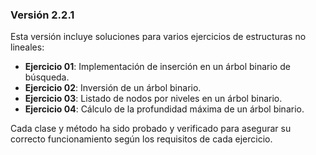 ### Versión 2.2.1

Esta versión incluye soluciones para varios ejercicios de estructuras no lineales:
- **Ejercicio 01**: Implementación de inserción en un árbol binario de búsqueda.
- **Ejercicio 02**: Inversión de un árbol binario.
- **Ejercicio 03**: Listado de nodos por niveles en un árbol binario.
- **Ejercicio 04**: Cálculo de la profundidad máxima de un árbol binario.

Cada clase y método ha sido probado y verificado para asegurar su correcto funcionamiento según los requisitos de  cada ejercicio.
